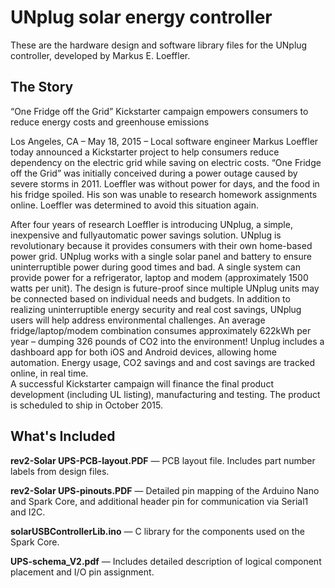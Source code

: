 UNplug solar energy controller
=====

These are the hardware design and software library files for the UNplug controller, developed by Markus E. Loeffler.

## The Story

“One Fridge off the Grid” Kickstarter campaign empowers consumers to reduce energy costs and greenhouse emissions

Los Angeles, CA – May 18, 2015 – Local software engineer Markus Loeffler today announced a Kickstarter project to help consumers reduce dependency on the electric grid while saving on electric costs. “One Fridge off the Grid” was initially conceived during a power outage caused by severe storms in 2011. Loeffler was without power for days, and the food in his fridge spoiled. His son was unable to research homework assignments online. Loeffler was determined to avoid this situation again.

After four years of research Loeffler is introducing UNplug, a simple, inexpensive and fully­automatic power savings solution. UNplug is revolutionary because it provides consumers with their own home-based power grid. 
UNplug works with a single solar panel and battery to ensure uninterruptible power during good times and bad. A single system can provide power for a refrigerator, laptop and modem (approximately 1500 watts per unit). The design is future-proof since multiple UNplug units may be connected based on individual needs and budgets.
In addition to realizing uninterruptible energy security and real cost savings, UNplug users will help address environmental challenges.  An average fridge/laptop/modem combination consumes approximately 622kWh per year – dumping 326 pounds of CO2 into the environment!
Unplug includes a dashboard app for both iOS and Android devices, allowing home automation.  Energy usage, CO2 savings and and cost savings are tracked online, in real time.  
A successful Kickstarter campaign will finance the final product development (including UL listing), manufacturing and testing.  The product is scheduled to ship in October 2015.

## What's Included

**rev2-Solar UPS-PCB-layout.PDF** — PCB layout file.  Includes part number labels from design files.

**rev2-Solar UPS-pinouts.PDF** — Detailed pin mapping of the Arduino Nano and Spark Core, and additional header pin for communication via Serial1 and I2C.

**solarUSBControllerLib.ino** — C library for the components used on the Spark Core.

**UPS-schema_V2.pdf** — Includes detailed description of logical component placement and I/O pin assignment.


